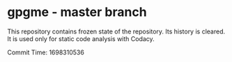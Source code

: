 # gpgme - master branch

This repository contains frozen state of the repository.
Its history is cleared. It is used only for static code
analysis with Codacy.

Commit Time: 1698310536
